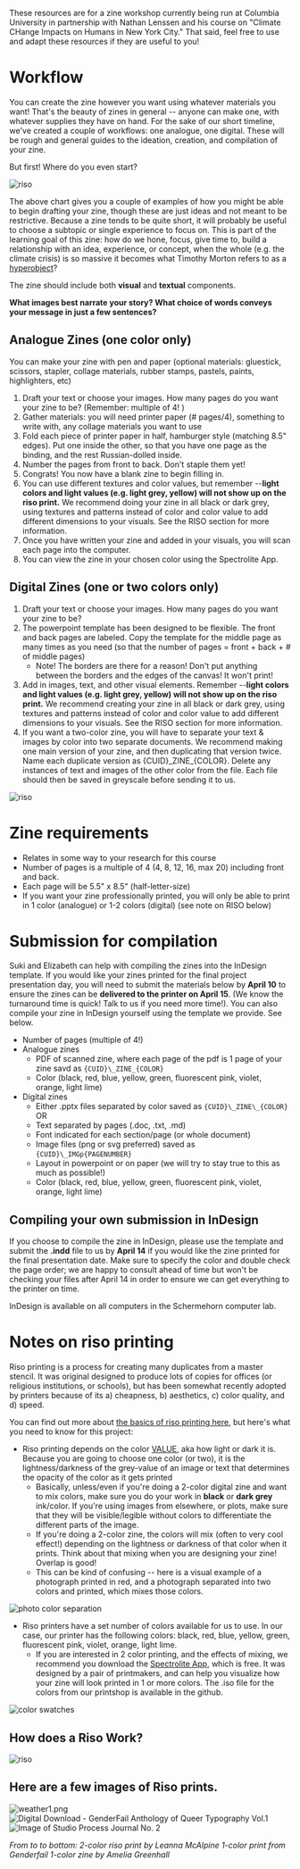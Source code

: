 These resources are for a zine workshop currently being run at Columbia University in partnership with Nathan Lenssen and his course on "Climate CHange Impacts on Humans in New York City." That said, feel free to use and adapt these resources if they are useful to you!

# Workflow
You can create the zine however you want using whatever materials you want! That's the beauty of zines in general -- anyone can make one, with whatever supplies they have on hand. For the sake of our short timeline, we've created a couple of workflows: one analogue, one digital. These will be rough and general guides to the ideation, creation, and compilation of your zine.

But first! Where do you even start?

![riso](readme_assets/wheretostart.png)

The above chart gives you a couple of examples of how you might be able to begin drafting your zine, though these are just ideas and not meant to be restrictive. Because a zine tends to be quite short, it will probably be useful to choose a subtopic or single experience to focus on. This is part of the learning goal of this zine: how do we hone, focus, give time to, build a relationship with an idea, experience, or concept, when the whole (e.g. the climate crisis) is so massive it becomes what Timothy Morton refers to as a [hyperobject](https://www.hcn.org/issues/47.1/introducing-the-idea-of-hyperobjects)? 

The zine should include both **visual** and **textual** components. 

**What images best narrate your story? What choice of words conveys your message in just a few sentences?**

## Analogue Zines (one color only)

You can make your zine with pen and paper (optional materials: gluestick, scissors, stapler, collage materials, rubber stamps, pastels, paints, highlighters, etc)

1. Draft your text or choose your images. How many pages do you want your zine to be? (Remember: multiple of 4! )
2. Gather materials: you will need printer paper (# pages/4), something to write with, any collage materials you want to use
3. Fold each piece of printer paper in half, hamburger style (matching 8.5" edges). Put one inside the other, so that you have one page as the binding, and the rest Russian-dolled inside.
4. Number the pages from front to back. Don't staple them yet!
5. Congrats! You now have a blank zine to begin filling in.
6. You can use different textures and color values, but remember --**light colors and light values (e.g. light grey, yellow) will not show up on the riso print.** We recommend doing your zine in all black or dark grey, using textures and patterns instead of color and color value to add different dimensions to your visuals. See the RISO section for more information. 
7. Once you have written your zine and added in your visuals, you will scan each page into the computer. 
8. You can view the zine in your chosen color using the Spectrolite App. 

## Digital Zines (one or two colors only)

1. Draft your text or choose your images. How many pages do you want your zine to be? 
2. The powerpoint template has been designed to be flexible. The front and back pages are labeled. Copy the template for the middle page as many times as you need (so that the number of pages = front + back + # of middle pages)
	- Note! The borders are there for a reason! Don't put anything between the borders and the edges of the canvas! It won't print!
3. Add in images, text, and other visual elements. Remember --**light colors and light values (e.g. light grey, yellow) will not show up on the riso print.** We recommend creating your zine in all black or dark grey, using textures and patterns instead of color and color value to add different dimensions to your visuals. See the RISO section for more information. 
4. If you want a two-color zine, you will have to separate your text & images by color into two separate documents. We recommend making one main version of your zine, and then duplicating that version twice. Name each duplicate version as {CUID}\_ZINE\_{COLOR}. Delete any instances of text and images of the other color from the file. Each file should then be saved in greyscale before sending it to us.

![riso](readme_assets/color_sep.png)

# Zine requirements
- Relates in some way to your research for this course
- Number of pages is a multiple of 4 (4, 8, 12, 16, max 20) including front and back. 
- Each page will be 5.5" x 8.5" (half-letter-size)
- If you want your zine professionally printed, you will only be able to print in 1 color (analogue) or 1-2 colors (digital) (see note on RISO below)

# Submission for compilation

Suki and Elizabeth can help with compiling the zines into the InDesign template. If you would like your zines printed for the final project presentation day, you will need to submit the materials below by **April 10** to ensure the zines can be **delivered to the printer on April 15**. (We know the turnaround time is quick! Talk to us if you need more time!). You can also compile your zine in InDesign yourself using the template we provide. See below.

- Number of pages (multiple of 4!)
- Analogue zines
	- PDF of scanned zine, where each page of the pdf is 1 page of your zine savd as `{CUID}\_ZINE_{COLOR}`
	- Color (black, red, blue, yellow, green, fluorescent pink, violet, orange, light lime)
- Digital zines
	- Either .pptx files separated by color saved as `{CUID}\_ZINE\_{COLOR}`
	OR
	- Text separated by pages (.doc, .txt, .md)
	- Font indicated for each section/page (or whole document)
	- Image files (png or svg preferred) saved as `{CUID}\_IMGp{PAGENUMBER}`
	- Layout in powerpoint or on paper (we will try to stay true to this as much as possible!)
	- Color (black, red, blue, yellow, green, fluorescent pink, violet, orange, light lime)

## Compiling your own submission in InDesign

If you choose to compile the zine in InDesign, please use the template and submit the **.indd** file to us by **April 14** if you would like the zine printed for the final presentation date. Make sure to specify the color and double check the page order; we are happy to consult ahead of time but won't be checking your files after April 14 in order to ensure we can get everything to the printer on time.

InDesign is available on all computers in the Schermehorn computer lab.

# Notes on riso printing

Riso printing is a process for creating many duplicates from a master stencil. It was original designed to produce lots of copies for offices (or religious institutions, or schools), but has been somewhat recently adopted by printers because of its a) cheapness, b) aesthetics, c) color quality, and d) speed. 

You can find out more about [the basics of riso printing here](https://issuu.com/lieselloplop/docs/riso_guide_partisan_2018), but here's what you need to know for this project:

- Riso printing depends on the color [VALUE](http://char.txa.cornell.edu/language/ELEMENT/COLOR/color.htm), aka how light or dark it is. Because you are going to choose one color (or two), it is the lightness/darkness of the grey-value of an image or text that determines the opacity of the color as it gets printed
	- Basically, unless/even if you're doing a 2-color digital zine and want to mix colors, make sure you do your work in **black** or **dark grey** ink/color. If you're using images from elsewhere, or plots, make sure that they will be visible/legible without colors to differentiate the different parts of the image.
	- If you're doing a 2-color zine, the colors will mix (often to very cool effect!) depending on the lightness or darkness of that color when it prints. Think about that mixing when you are designing your zine! Overlap is good!
	- This can be kind of confusing -- here is a visual example of a photograph printed in red, and a photograph separated into two colors and printed, which mixes those colors.

![photo color separation](readme_assets/photo.png)

- Riso printers have a set number of colors available for us to use. In our case, our printer has the following colors: black, red, blue, yellow, green, fluorescent pink, violet, orange, light lime.
	- If you are interested in 2 color printing, and the effects of mixing, we recommend you download the [Spectrolite App](https://spectrolite.app/), which is free. It was designed by a pair of printmakers, and can help you visualize how your zine will look printed in 1 or more colors. The .iso file for the colors from our printshop is available in the github.

![color swatches](readme_assets/swatches.png)

## How does a Riso Work?

![riso](readme_assets/riso_work.png)

## Here are a few images of Riso prints. 

![weather1.png](https://images.squarespace-cdn.com/content/v1/5d665d7207aca80001560a23/1596553400991-43G7R8WILXNZACKVBCT0/weather1.png?format=200w)
![Digital Download - GenderFail Anthology of Queer Typography Vol.1](readme_assets/genderfail.jpg)
![Image of Studio Process Journal No. 2](https://assets.bigcartel.com/product_images/326696730/IMG_4662.jpg?auto=format&fit=max&w=200)

*From to to bottom:*
*2-color riso print by Leanna McAlpine
1-color print from Genderfail
1-color zine by Amelia Greenhall*

